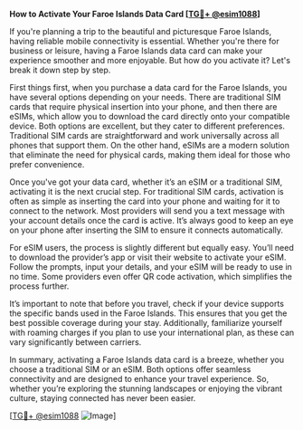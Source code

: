 **How to Activate Your Faroe Islands Data Card [[TG💪+ @esim1088](https://t.me/s/esim1088)]**

If you're planning a trip to the beautiful and picturesque Faroe Islands, having reliable mobile connectivity is essential. Whether you're there for business or leisure, having a Faroe Islands data card can make your experience smoother and more enjoyable. But how do you activate it? Let's break it down step by step.

First things first, when you purchase a data card for the Faroe Islands, you have several options depending on your needs. There are traditional SIM cards that require physical insertion into your phone, and then there are eSIMs, which allow you to download the card directly onto your compatible device. Both options are excellent, but they cater to different preferences. Traditional SIM cards are straightforward and work universally across all phones that support them. On the other hand, eSIMs are a modern solution that eliminate the need for physical cards, making them ideal for those who prefer convenience.

Once you've got your data card, whether it’s an eSIM or a traditional SIM, activating it is the next crucial step. For traditional SIM cards, activation is often as simple as inserting the card into your phone and waiting for it to connect to the network. Most providers will send you a text message with your account details once the card is active. It’s always good to keep an eye on your phone after inserting the SIM to ensure it connects automatically.

For eSIM users, the process is slightly different but equally easy. You’ll need to download the provider’s app or visit their website to activate your eSIM. Follow the prompts, input your details, and your eSIM will be ready to use in no time. Some providers even offer QR code activation, which simplifies the process further.

It’s important to note that before you travel, check if your device supports the specific bands used in the Faroe Islands. This ensures that you get the best possible coverage during your stay. Additionally, familiarize yourself with roaming charges if you plan to use your international plan, as these can vary significantly between carriers.

In summary, activating a Faroe Islands data card is a breeze, whether you choose a traditional SIM or an eSIM. Both options offer seamless connectivity and are designed to enhance your travel experience. So, whether you’re exploring the stunning landscapes or enjoying the vibrant culture, staying connected has never been easier.

[[TG💪+ @esim1088](https://t.me/s/esim1088) ![Image](https://i.postimg.cc/Y0z9fWf4/image.png)]